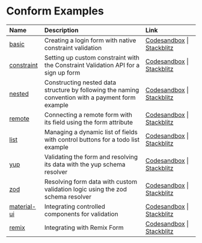 # Conform Examples

<!-- prettier-ignore-start -->
| Name | Description | Link |
| :--- | :---------- | :--- |
| [basic](basic) | Creating a login form with native constraint validation | [Codesandbox](https://codesandbox.io/s/github/edmundhung/conform/tree/v0.3.0/examples/basic) \| [Stackblitz](https://stackblitz.com/github/edmundhung/conform/tree/v0.3.0/examples/basic) |
| [constraint](constaint) | Setting up custom constraint with the Constraint Validation API for a sign up form | [Codesandbox](https://codesandbox.io/s/github/edmundhung/conform/tree/v0.3.0/examples/constraint) \| [Stackblitz](https://stackblitz.com/github/edmundhung/conform/tree/v0.3.0/examples/constraint) |
| [nested](nested) | Constructing nested data structure by following the naming convention with a payment form example | [Codesandbox](https://codesandbox.io/s/github/edmundhung/conform/tree/v0.3.0/examples/nested) \| [Stackblitz](https://stackblitz.com/github/edmundhung/conform/tree/v0.3.0/examples/nested) |
| [remote](remote) | Connecting a remote form with its field using the form attribute | [Codesandbox](https://codesandbox.io/s/github/edmundhung/conform/tree/v0.3.0/examples/remote) \| [Stackblitz](https://stackblitz.com/github/edmundhung/conform/tree/v0.3.0/examples/remote) |
| [list](list) | Managing a dynamic list of fields with control buttons for a todo list example | [Codesandbox](https://codesandbox.io/s/github/edmundhung/conform/tree/v0.3.0/examples/list) \| [Stackblitz](https://stackblitz.com/github/edmundhung/conform/tree/v0.3.0/examples/list) |
| [yup](yup) | Validating the form and resolving its data with the yup schema resolver | [Codesandbox](https://codesandbox.io/s/github/edmundhung/conform/tree/v0.3.0/examples/yup) \| [Stackblitz](https://stackblitz.com/github/edmundhung/conform/tree/v0.3.0/examples/yup) |
| [zod](zod) | Resolving form data with custom validation logic using the zod schema resolver | [Codesandbox](https://codesandbox.io/s/github/edmundhung/conform/tree/v0.3.0/examples/zod) \| [Stackblitz](https://stackblitz.com/github/edmundhung/conform/tree/v0.3.0/examples/zod) |
| [material-ui](material-ui) | Integrating controlled components for validation | [Codesandbox](https://codesandbox.io/s/github/edmundhung/conform/tree/v0.3.0/examples/material-ui) \| [Stackblitz](https://stackblitz.com/github/edmundhung/conform/tree/v0.3.0/examples/material-ui) |
| [remix](remix) | Integrating with Remix Form | [Codesandbox](https://codesandbox.io/s/github/edmundhung/conform/tree/v0.3.0/examples/remix) \| [Stackblitz](https://stackblitz.com/github/edmundhung/conform/tree/v0.3.0/examples/remix) |
<!-- prettier-ignore-end -->

